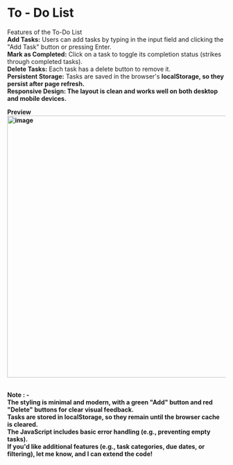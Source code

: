 # To - Do List
Features of the To-Do List<br>
<b>Add Tasks:</b> Users can add tasks by typing in the input field and clicking the "Add Task" button or pressing Enter.<br>
<b>Mark as Completed:</b> Click on a task to toggle its completion status (strikes through completed tasks).<br>
<b>Delete Tasks:</b> Each task has a delete button to remove it.<br>
<b>Persistent Storage:</b> Tasks are saved in the browser's <b>localStorage<b>, so they persist after page refresh.<br>
<b>Responsive Design:</b> The layout is clean and works well on both desktop and mobile devices.<br>

<b>Preview</b>
<img width="1361" height="603" alt="image" src="https://github.com/user-attachments/assets/1cdfe492-6f38-46ba-8c75-2931f23710a1" />


<br>
<b>Note : - </b></br>
The styling is minimal and modern, with a green "Add" button and red "Delete" buttons for clear visual feedback.<br>
Tasks are stored in localStorage, so they remain until the browser cache is cleared.<br>
The JavaScript includes basic error handling (e.g., preventing empty tasks).<br>
If you'd like additional features (e.g., task categories, due dates, or filtering), let me know, and I can extend the code!<br>

